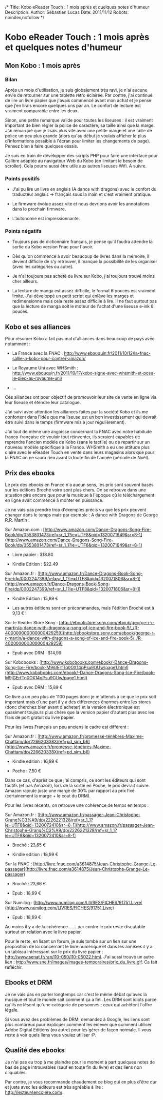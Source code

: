 /*
Title: Kobo eReader Touch : 1 mois après et quelques notes d'humeur
Description: 
Author: Sébastien Lucas
Date: 2011/11/12
Robots: noindex,nofollow
*/
# Kobo eReader Touch : 1 mois après et quelques notes d'humeur

## Mon Kobo : 1 mois après
### Bilan

Après un mois d'utilisation, je suis globalement très ravi, je n'ai aucune envie de retourner sur une tablette rétro éclairée. Par contre, j'ai continué de lire un livre papier que j'avais commencé avant mon achat et je pense que j'en lirais encore quelques uns par an. Le confort de lecture est vraiment comparable entre les deux.

Sinon, une petite remarque valide pour toutes les liseuses : il est vraiment important de bien régler la police de caractère, sa taille ainsi que la marge. J'ai remarqué que je lisais plus vite avec une petite marge et une taille de police un peu plus grande (alors qu'au début je voulais afficher le plus d'informations possible à l'écran pour limiter les changements de page). Pensez bien à faire quelques essais.

Je suis en train de développer des scripts PHP pour faire une interface pour Calibre adaptée au navigateur Web du Kobo (en limitant le besoin de scroller). Cela pourra aussi être utile aux autres liseuses Wifi. A suivre.


### Points positifs

*	J'ai pu lire un livre en anglais (A dance with dragons) avec le confort du traducteur anglais -> français sous la main et c'est vraiment pratique.

*	Le firmware évolue assez vite et nous devrions avoir les annotations dans le prochain firmware.

*	L'autonomie est impressionnante.

### Points négatifs

*	Toujours pas de dictionnaire français, je pense qu'il faudra attendre la sortie du Kobo version Fnac pour l'avoir.

*	Dès qu'on commence à avoir beaucoup de livres dans la mémoire, il devient difficile de s'y retrouver, il manque la possibilité de les organiser (avec les catégories ou autre).

*	Je n'ai toujours pas acheté de livre sur Kobo, j'ai toujours trouvé moins cher ailleurs.

*	La lecture de manga est assez difficile, le format 6 pouces est vraiment limite. J'ai développé un petit script qui enlève les marges et redimensionne mais cela reste assez difficile à lire. Il ne faut surtout pas que la lecture de manga soit le moteur de l'achat d'une liseuse e-ink 6 pouces.
## Kobo et ses alliances

Pour résumer Kobo a fait pas mal d'alliances dans beaucoup de pays avec notamment :

*	La France avec la FNAC : http://www.ebouquin.fr/2011/10/12/la-fnac-sallie-a-kobo-pour-contrer-amazon/

*	Le Royaume Uni avec WHSmith : http://www.ebouquin.fr/2011/10/17/kobo-signe-avec-whsmith-et-pose-le-pied-au-royaume-uni/

*	...

Ces alliances ont pour objectif de promouvoir leur site de vente en ligne via leur liseuse et étendre leur catalogue.

J'ai suivi avec attention les alliances faites par la société Kobo et ils me confortent dans l'idée que ma liseuse est un bon investissement qui devrait être suivi dans le temps (firmware mis à jour régulièrement).

J'ai tout de même une angoisse concernant la FNAC avec notre habitude franco-française de vouloir tout réinventer, ils seraient capables de reprendre l'ancien modèle de Kobo (sans le tactile) ou de repartir sur un nouveau modèle spécifique à la France. WHSmith a eu une attitude plus claire avec le eReader Touch en vente dans leurs magasins alors que pour la FNAC on ne saura rien avant la toute fin de l'année (période de Noël).
## Prix des ebooks

Le prix des ebooks en France n'a aucun sens, les prix sont souvent basés sur les éditions Broché voire sont plus chers. On se retrouve dans une situation pire encore que pour la musique à l'époque où le téléchargement en ligne avait commencé à monter en puissance.

Je ne vais pas prendre trop d'exemples précis vu que les prix peuvent changer dans le temps mais par exemple : A dance with Dragons de George R.R. Martin :

Sur Amazon.com : [http://www.amazon.com/Dance-Dragons-Song-Fire-Book/dp/0553801473/ref=sr_1_1?ie=UTF8&qid=1320071649&sr=8-1](http://www.amazon.com/Dance-Dragons-Song-Fire-Book/dp/0553801473/ref=sr_1_1?ie=UTF8&qid=1320071649&sr=8-1)

*	Livre papier : $18.80

*	Kindle Edition : $22.49

Sur Amazon.fr : [http://www.amazon.fr/Dance-Dragons-Book-Song-Fire/dp/0002247399/ref=sr_1_1?ie=UTF8&qid=1320071806&sr=8-1](http://www.amazon.fr/Dance-Dragons-Book-Song-Fire/dp/0002247399/ref=sr_1_1?ie=UTF8&qid=1320071806&sr=8-1)

*	Kindle Edition : 15,89 €

*	Les autres éditions sont en précommandes, mais l'édition Broché est à 9,13 € !

Sur le Reader Store Sony : [http://ebookstore.sony.com/ebook/george-r-r-martin/a-dance-with-dragons-a-song-of-ice-and-fire-book-5/_/R-400000000000000429259](http://ebookstore.sony.com/ebook/george-r-r-martin/a-dance-with-dragons-a-song-of-ice-and-fire-book-5/_/R-400000000000000429259)

*	Epub avec DRM : $14,99

Sur Kobobooks : [http://www.kobobooks.com/ebook/-Dance-Dragons-Song-Ice-Fire/book-M9jGErfTq0OX14pPsu9OUw/page1.html](http://www.kobobooks.com/ebook/-Dance-Dragons-Song-Ice-Fire/book-M9jGErfTq0OX14pPsu9OUw/page1.html)

*	Epub avec DRM : 15,89 €

Ce livre a un peu plus de 1100 pages donc je m'attends à ce que le prix soit important mais d'une part il y a des différences énormes entre les stores (donc cherchez bien avant d'acheter) et la version électronique est quasiment toujours plus chère que la version papier d'autant plus avec les frais de port gratuit du livre papier.

Pour les livres Français un peu anciens le cadre est différent : 

Sur Amazon.fr : [http://www.amazon.fr/promesse-ténèbres-Maxime-Chattam/dp/226620338X/ref=pd_sim_b6](http://www.amazon.fr/promesse-ténèbres-Maxime-Chattam/dp/226620338X/ref=pd_sim_b6)

*	Kindle edition : 16,99 €

*	Poche : 7,50 €

Dans ce cas, d'après ce que j'ai compris, ce sont les éditeurs qui sont fautifs (et pas Amazon), lors de la sortie en Poche, le prix devrait suivre. Amazon rajoute juste une marge de 30% par rapport au prix fixé (certainement la marge + le cout du DRM).

Pour les livres récents, on retrouve une cohérence de temps en temps : 

Sur Amazon.fr : [http://www.amazon.fr/passager-Jean-Christophe-Grang%C3%A9/dp/2226221328/ref=sr_1_1?ie=UTF8&qid=1320072410&sr=8-1](http://www.amazon.fr/passager-Jean-Christophe-Grang%C3%A9/dp/2226221328/ref=sr_1_1?ie=UTF8&qid=1320072410&sr=8-1)

*	Broché : 23,65 €

*	Kindle edition : 18,99 €

Sur la FNAC : [http://livre.fnac.com/a3614875/Jean-Christophe-Grange-Le-passager](http://livre.fnac.com/a3614875/Jean-Christophe-Grange-Le-passager)

*	Broché : 23,66 €

*	Epub : 18,99 €

Sur Numilog : [http://www.numilog.com/LIVRES/FICHES/91751.Livre](http://www.numilog.com/LIVRES/FICHES/91751.Livre)

*	Epub : 18,99 €

Au moins il y a de la cohérence ...... par contre le prix reste discutable surtout en relation avec le livre papier.

Pour le reste, en lisant un forum, je suis tombé sur un lien sur une proposition de loi concernant le livre numérique et dans les annexes il y a un tableau intéressant sur le prix du livre papier : http://www.senat.fr/rap/l10-050/l10-05022.html. J'ai aussi trouvé un autre lien : http://www.sne.fr/images/images-temporaires/prix_du_livre.gif. Ca fait réfléchir.

## Ebooks et DRM

Je ne vais pas en parler longtemps car c'est le même débat qu'avec la musique et tout le monde sait comment ça a fini. Les DRM sont idiots parce qu'ils ne lèsent qu'une catégorie de personnes : ceux qui achètent l'offre légale.

Si vous avez des problèmes de DRM, demandez à Google, les liens sont plus nombreux pour expliquer comment les enlever que comment utiliser Adobe Digital Editions (ou autre) pour les gérer de façon normale. Il vous reste à voir quels liens vous voulez utiliser :P.
## Qualité des ebooks

Je n'ai pas eu trop à me plaindre pour le moment à part quelques notes de bas de page introuvables (sauf en toute fin du livre) et des liens non cliquables.

Par contre, je vous recommande chaudement ce blog qui en plus d'être dur et juste avec les éditeurs est très agréable à lire : http://lecteursencolere.com/.

